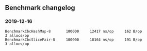 ## Benchmark changelog

### 2019-12-16
```
BenchmarkCbcHashMap-8       100000     12417 ns/op     162 B/op       3 allocs/op
BenchmarkCbcSlicePair-8     100000     18164 ns/op     191 B/op       3 allocs/op
```
